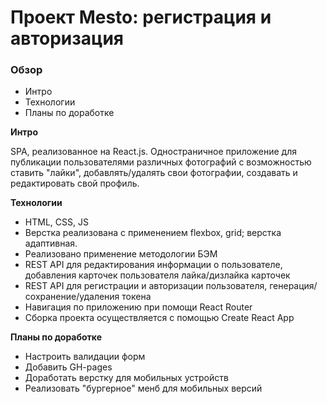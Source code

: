 # Проект Mesto: регистрация и авторизация

### Обзор
* Интро
* Технологии
* Планы по доработке

**Интро**

SPA, реализованное на React.js.
Одностраничное приложение для публикации пользователями различных фотографий с возможностью ставить "лайки", добавлять/удалять свои фотографии, создавать и редактировать свой профиль.

**Технологии**

* HTML, CSS, JS
* Верстка реализована с применением flexbox, grid; верстка адаптивная.
* Реализовано применение методологии БЭМ
* REST API для редактирования информации о пользователе, добавления карточек пользователя лайка/дизлайка карточек
* REST API для регистрации и авторизации пользователя, генерация/сохранение/удаления токена
* Навигация по приложению при помощи React Router
* Сборка проекта осуществляется с помощью Create React App

**Планы по доработке**

* Настроить валидации форм
* Добавить GH-pages
* Доработать верстку для мобильных устройств
* Реализовать "бургерное" менб для мобильных версий
